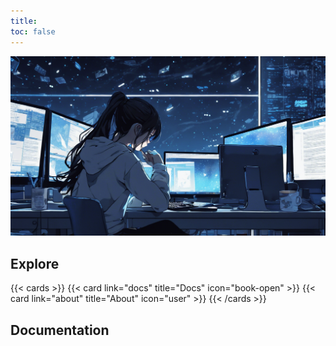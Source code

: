 ```yaml
---
title:
toc: false
---
```


![alt text](https://github.com/hummer12345/DailyCodeJournal/blob/main/static/images/644939_A%20late-night%20scene%20featuring%20a%20girl%20programmer%20in%20_xl-1024-v1-0.png?raw=true)

## Explore

{{< cards >}}
  {{< card link="docs" title="Docs" icon="book-open" >}}
  {{< card link="about" title="About" icon="user" >}}
{{< /cards >}}

## Documentation

